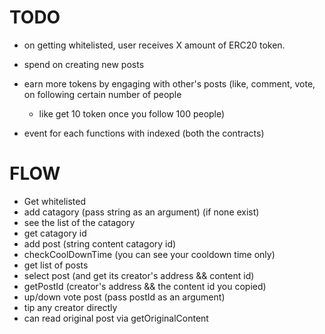 # TODO

- on getting whitelisted, user receives X amount of ERC20 token.
- spend on creating new posts
- earn more tokens by engaging with other's posts (like, comment, vote, on following certain number of people

  - like get 10 token once you follow 100 people)

- event for each functions with indexed (both the contracts)

# FLOW

- Get whitelisted
- add catagory (pass string as an argument) (if none exist)
- see the list of the catagory
- get catagory id
- add post (string content catagory id)
- checkCoolDownTime (you can see your cooldown time only)
- get list of posts
- select post (and get its creator's address && content id)
- getPostId (creator's address && the content id you copied)
- up/down vote post (pass postId as an argument)
- tip any creator directly
- can read original post via getOriginalContent
